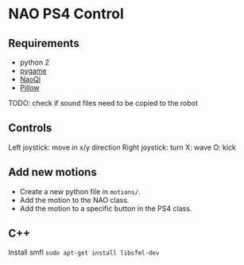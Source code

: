 # NAO PS4 Control

## Requirements
- python 2
- [pygame](https://www.pygame.org/news)
- [NaoQi](http://doc.aldebaran.com/2-1/dev/python/install_guide.html)
- [Pillow](https://pypi.org/project/Pillow/)


TODO: check if sound files need to be copied to the robot

## Controls
Left joystick: move in x/y direction
Right joystick: turn
X: wave
O: kick



## Add new motions
- Create a new python file in `motions/`.
- Add the motion to the NAO class.
- Add the motion to a specific button in the PS4 class.



## C++
Install smfl
`sudo apt-get install libsfml-dev`

